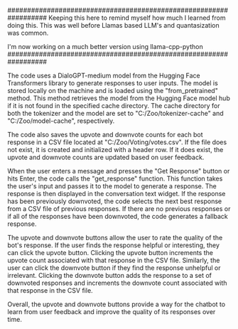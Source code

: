 ##################################################################
Keeping this here to remind myself how much I learned from doing this. This was well before Llamas based LLM's and quantasization was common.

I'm now working on a much better version using llama-cpp-python
##################################################################

The code uses a DialoGPT-medium model from the Hugging Face Transformers library to generate responses to user inputs. The model is stored locally on the machine and is loaded using the "from_pretrained" method. This method retrieves the model from the Hugging Face model hub if it is not found in the specified cache directory. The cache directory for both the tokenizer and the model are set to "C:/Zoo/tokenizer-cache" and "C:/Zoo/model-cache", respectively.

The code also saves the upvote and downvote counts for each bot response in a CSV file located at "C:/Zoo/Voting/votes.csv". If the file does not exist, it is created and initialized with a header row. If it does exist, the upvote and downvote counts are updated based on user feedback.

When the user enters a message and presses the "Get Response" button or hits Enter, the code calls the "get_response" function. This function takes the user's input and passes it to the model to generate a response. The response is then displayed in the conversation text widget. If the response has been previously downvoted, the code selects the next best response from a CSV file of previous responses. If there are no previous responses or if all of the responses have been downvoted, the code generates a fallback response.

The upvote and downvote buttons allow the user to rate the quality of the bot's response. If the user finds the response helpful or interesting, they can click the upvote button. Clicking the upvote button increments the upvote count associated with that response in the CSV file. Similarly, the user can click the downvote button if they find the response unhelpful or irrelevant. Clicking the downvote button adds the response to a set of downvoted responses and increments the downvote count associated with that response in the CSV file.

Overall, the upvote and downvote buttons provide a way for the chatbot to learn from user feedback and improve the quality of its responses over time.

